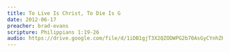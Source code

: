 ```yaml
---
title: To Live Is Christ, To Die Is G
date: 2012-06-17
preacher: brad-evans
scripture: Philippians 1:19-26
audio: https://drive.google.com/file/d/1iDB1gjT3X2QZODWPG2b70AsGyCYnhZHy/view
---
```

